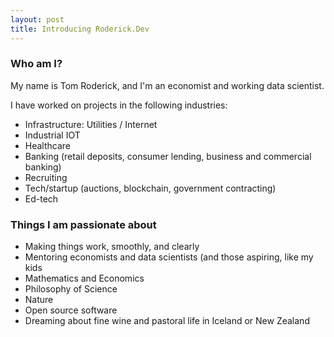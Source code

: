 ```yaml
---
layout: post
title: Introducing Roderick.Dev
---
```




### Who am I?

My name is Tom Roderick, and I'm an economist and working data scientist.


I have worked on projects in the following industries:

* Infrastructure: Utilities / Internet
* Industrial IOT
* Healthcare
* Banking (retail deposits, consumer lending, business and commercial banking)
* Recruiting
* Tech/startup (auctions, blockchain, government contracting)
* Ed-tech

### Things I am passionate about

* Making things work, smoothly, and clearly
* Mentoring economists and data scientists (and those aspiring, like my kids
* Mathematics and Economics
* Philosophy of Science
* Nature
* Open source software
* Dreaming about fine wine and pastoral life in Iceland or New Zealand
